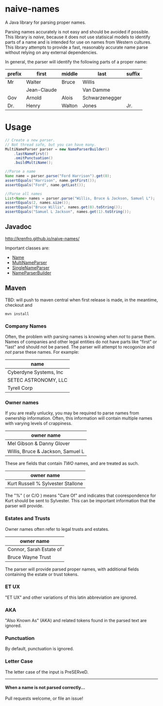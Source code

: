 # naive-names

A Java library for parsing proper names.

Parsing names accurately is not easy and should be avoided if possible.  This library is _naive_, because it does not use statisical models to identify parts of a name and is intended for use on names from Western cultures.  This library attempts to provide a fast, reasonably accurate name parse without relying on any external dependencies.

In general, the parser will identify the following parts of a proper name:

| prefix | first  | middle | last      | suffix |
| ------ | ------ | ------ | --------- | ------ |
| Mr     | Walter | Bruce  | Willis    |        |
|        | Jean-Claude |   | Van Damme |        |
| Gov    | Arnold | Alois  | Schwarzenegger |   |
| Dr.    | Henry  | Walton | Jones     | Jr.    |



# Usage

```java
// Create a new parser.
// Not thread safe, but you can have many.
MultiNameParser parser = new NameParserBuilder()
    .lastNameFirst()
    .omitPunctuation()
    .buildMultiName();

//Parse a name
Name name = parser.parse("Ford Harrison").get(0);
assertEquals("Harrison", name.getFirst());
assertEquals("Ford", name.getLast());

//Parse all names
List<Name> names = parser.parse("Willis, Bruce & Jackson, Samuel L");
assertEquals(2, names.size());
assertEquals("Bruce Willis", names.get(0).toString());
assertEquals("Samuel L Jackson", names.get(1).toString());
```

## Javadoc

http://krenfro.github.io/naive-names/

Important classes are: 
* [Name](http://krenfro.github.io/naive-names/com/github/krenfro/names/Name.html)
* [MultiNameParser](http://krenfro.github.io/naive-names/com/github/krenfro/names/MultiNameParser.html)
* [SingleNameParser](http://krenfro.github.io/naive-names/com/github/krenfro/names/SingleNameParser.html)
* [NameParserBuilder](http://krenfro.github.io/naive-names/com/github/krenfro/names/NameParserBuilder.html)

## Maven
TBD: will push to maven central when first release is made, in the meantime, checkout and
```
mvn install
```



### Company Names

Often, the problem with parsing names is knowing when _not_ to parse them.  Names of companies and other legal entities do not have parts like "first" or "last" and should _not_ be parsed.  The parser will attempt to recogonize and _not_ parse these names. 
For example:

| name      |
| --------- | 
| Cyberdyne Systems, Inc |
| SETEC ASTRONOMY, LLC | 
| Tyrell Corp | 

### Owner names

If you are really unlucky, you may be required to parse names from ownership information.  Often, this information will contain multiple names with varying levels of crappiness. 

| owner name | 
| ---------- |
| Mel Gibson & Danny Glover|
| Willis, Bruce & Jackson, Samuel L | 

These are fields that contain *TWO* names, and are treated as such.

| owner name | 
| ---------- |
| Kurt Russell % Sylvester Stallone |

The "%" ( or C/O ) means "Care Of" and indicates that coorespondence for Kurt should be sent to Sylvester.  This can be important information that the parser will provide.


### Estates and Trusts

Owner names often refer to legal trusts and estates.

| owner name |
| ---------- | 
| Connor, Sarah Estate of |
| Bruce Wayne Trust |

The parser will provide parsed proper names, with additional fields containing the estate or trust tokens.


### ET UX

"ET UX" and other variations of this latin abbreviation are ignored.

### AKA

"Also Known As" (AKA) and related tokens found in the parsed text are ignored.

### Punctuation

By default, punctuation is ignored.

### Letter Case

The letter case of the input is PreSERveD.



--------------------------------------------------------------
#### When a name is not parsed correctly...
Pull requests welcome, or file an issue!
